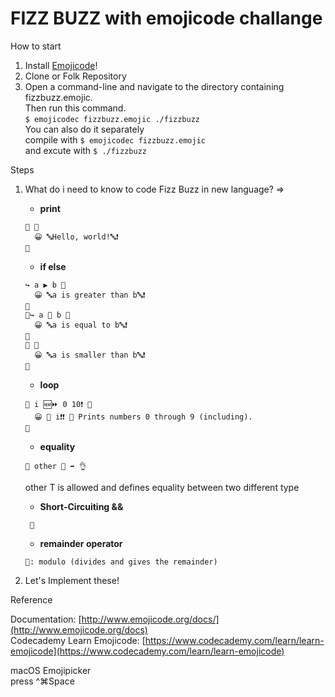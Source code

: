 # FIZZ BUZZ with emojicode challange

How to start

1. Install [Emojicode](http://www.emojicode.org/docs/guides/install.html)!
1. Clone or Folk Repository
1. Open a command-line and navigate to the directory containing fizzbuzz.emojic.  
   Then run this command.  
   `$ emojicodec fizzbuzz.emojic ./fizzbuzz`  
   You can also do it separately  
   compile with `$ emojicodec fizzbuzz.emojic`  
   and excute with `$ ./fizzbuzz`

Steps

1. What do i need to know to code Fizz Buzz in new language? =>

   - **print**

   ```
   🏁 🍇
     😀 🔤Hello, world!🔤❗️
   🍉
   ```

   - **if else**

   ```
   ↪️ a ▶️ b 🍇
     😀 🔤a is greater than b🔤❗️
   🍉
   🙅↪️ a 🙌 b 🍇
     😀 🔤a is equal to b🔤❗️
   🍉
   🙅 🍇
     😀 🔤a is smaller than b🔤❗️
   🍉
   ```

   - **loop**

   ```
   🔂 i 🆕⏩ 0 10❗️ 🍇
     😀 🔡 i❗️❗️ 💭 Prints numbers 0 through 9 (including).
   🍉
   ```

   - **equality**

   ```
   🙌 other 🔢 ➡️ 👌
   ```

   other T is allowed and defines equality between two different type

   - **Short-Circuiting &&**

   ```
    🤝
   ```

   - **remainder operator**

   ```
   🚮: modulo (divides and gives the remainder)
   ```

1. Let's Implement these!

Reference

Documentation: [http://www.emojicode.org/docs/](http://www.emojicode.org/docs)  
Codecademy Learn Emojicode: [https://www.codecademy.com/learn/learn-emojicode](https://www.codecademy.com/learn/learn-emojicode)

macOS Emojipicker  
press ^⌘Space
